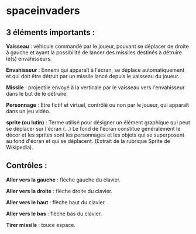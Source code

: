 spaceinvaders
=============

3 éléments importants :
-----------------------

**Vaisseau** : véhicule commandé par le joueur, pouvant se déplacer de droite à gauche et ayant la possibilité de lancer des missiles destinés à détruire le(s) envahisseurs.

**Envahisseur** : Ennemi qui apparaît à l'écran, se déplace automatiquement et qui doit être détruit par un missile lancé depuis le vaisseau du joueur.

**Missile** : projectile envoyé à la verticale par le vaisseau vers l'envahisseur dans le but de le détruire.

**Personnage** : Etre fictif et virtuel, contrôlé ou non par le joueur, qui apparaît dans un jeu vidéo.

**sprite (ou lutin)** : Terme utilisé pour désigner un élément graphique qui peut se déplacer sur l'écran (...) Le fond de l'écran constitue généralement le décor et les sprites sont les personnages et les objets qui se superposent au fond d'écran et qui se déplacent. (Extrait de la rubrique Sprite de Wikipedia).

Contrôles :
-----------

**Aller vers la gauche** : flèche gauche du clavier.

**Aller vers la droite** : flèche droite du clavier.

**Aller vers le haut** : flèche haut du clavier.

**Aller vers le bas** : flèche bas du clavier.

**Tirer missile** : touce espace.
